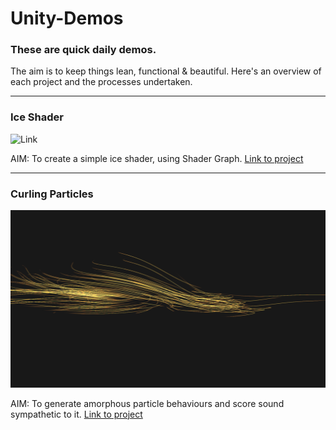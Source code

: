 # Unity-Demos

### These are quick daily demos. 
The aim is to keep things lean, functional & beautiful. Here's an overview of each project and the processes undertaken.

---

### Ice Shader

![Link](Ice_Shader_01/Recordings/image_001_0001.png)

AIM: To create a simple ice shader, using Shader Graph.
[Link to project](https://github.com/RichieWallett/Unity-Demos/tree/main/Ice_Shader_01)

---

### Curling Particles 

![Link](Particles_Curl_02/Screenshots/00_Screenshot_Par-Cur_2020-10-29.png)

AIM: To generate amorphous particle behaviours and score sound sympathetic to it. [Link to project](https://github.com/RichieWallett/Unity-Demos/tree/main/Particles_Curl_02)

